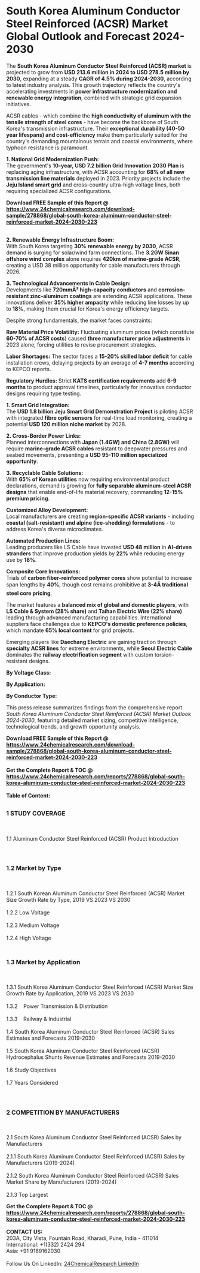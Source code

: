 <h1>South Korea Aluminum Conductor Steel Reinforced (ACSR)  Market Global Outlook and Forecast 2024-2030</h1><p>The <strong>South Korea Aluminum Conductor Steel Reinforced (ACSR) market</strong> is projected to grow from <strong>USD 213.6 million in 2024 to USD 278.5 million by 2030</strong>, expanding at a steady <strong>CAGR of 4.5% during 2024-2030</strong>, according to latest industry analysis. This growth trajectory reflects the country's accelerating investments in <strong>power infrastructure modernization and renewable energy integration</strong>, combined with strategic grid expansion initiatives.</p><p>ACSR cables - which combine the <strong>high conductivity of aluminum with the tensile strength of steel cores</strong> - have become the backbone of South Korea's transmission infrastructure. Their <strong>exceptional durability (40-50 year lifespans) and cost-efficiency</strong> make them particularly suited for the country's demanding mountainous terrain and coastal environments, where typhoon resistance is paramount.</p><p><strong>1. National Grid Modernization Push:</strong><br>
The government's <strong>10-year, USD 7.2 billion Grid Innovation 2030 Plan</strong> is replacing aging infrastructure, with ACSR accounting for <strong>68% of all new transmission line materials</strong> deployed in 2023. Priority projects include the <strong>Jeju Island smart grid</strong> and cross-country ultra-high voltage lines, both requiring specialized ACSR configurations.</p><div><b>Download FREE Sample of this Report @ 
            <a href="https://www.24chemicalresearch.com/download-sample/278868/global-south-korea-aluminum-conductor-steel-reinforced-market-2024-2030-223">
            https://www.24chemicalresearch.com/download-sample/278868/global-south-korea-aluminum-conductor-steel-reinforced-market-2024-2030-223</a></b></div><br><p><strong>2. Renewable Energy Infrastructure Boom:</strong><br>
With South Korea targeting <strong>30% renewable energy by 2030</strong>, ACSR demand is surging for solar/wind farm connections. The <strong>3.2GW Sinan offshore wind complex</strong> alone requires <strong>420km of marine-grade ACSR</strong>, creating a USD 38 million opportunity for cable manufacturers through 2026.</p><p><strong>3. Technological Advancements in Cable Design:</strong><br>
Developments like <strong>720mmÂ² high-capacity conductors</strong> and <strong>corrosion-resistant zinc-aluminum coatings</strong> are extending ACSR applications. These innovations deliver <strong>35% higher ampacity</strong> while reducing line losses by up to <strong>18%</strong>, making them crucial for Korea's energy efficiency targets.</p><p>Despite strong fundamentals, the market faces constraints:</p><p><strong>Raw Material Price Volatility:</strong> Fluctuating aluminum prices (which constitute <strong>60-70% of ACSR costs</strong>) caused <strong>three manufacturer price adjustments</strong> in 2023 alone, forcing utilities to revise procurement strategies.</p><p><strong>Labor Shortages:</strong> The sector faces a <strong>15-20% skilled labor deficit</strong> for cable installation crews, delaying projects by an average of <strong>4-7 months</strong> according to KEPCO reports.</p><p><strong>Regulatory Hurdles:</strong> Strict <strong>KATS certification requirements</strong> add <strong>6-9 months</strong> to product approval timelines, particularly for innovative conductor designs requiring type testing.</p><p><strong>1. Smart Grid Integration:</strong><br>
The <strong>USD 1.8 billion Jeju Smart Grid Demonstration Project</strong> is piloting ACSR with integrated <strong>fibre optic sensors</strong> for real-time load monitoring, creating a potential <strong>USD 120 million niche market</strong> by 2028.</p><p><strong>2. Cross-Border Power Links:</strong><br>
Planned interconnections with <strong>Japan (1.4GW) and China (2.8GW)</strong> will require <strong>marine-grade ACSR cables</strong> resistant to deepwater pressures and seabed movements, presenting a <strong>USD 95-110 million specialized opportunity</strong>.</p><p><strong>3. Recyclable Cable Solutions:</strong><br>
With <strong>65% of Korean utilities</strong> now requiring environmental product declarations, demand is growing for <strong>fully separable aluminum-steel ACSR designs</strong> that enable end-of-life material recovery, commanding <strong>12-15% premium pricing</strong>.</p><p><strong>Customized Alloy Development:</strong><br>
	Local manufacturers are creating <strong>region-specific ACSR variants</strong> - including <strong>coastal (salt-resistant) and alpine (ice-shedding) formulations</strong> - to address Korea's diverse microclimates.</p><p><strong>Automated Production Lines:</strong><br>
	Leading producers like LS Cable have invested <strong>USD 48 million</strong> in <strong>AI-driven stranders</strong> that improve production yields by <strong>22%</strong> while reducing energy use by <strong>18%</strong>.</p><p><strong>Composite Core Innovations:</strong><br>
	Trials of <strong>carbon fiber-reinforced polymer cores</strong> show potential to increase span lengths by <strong>40%</strong>, though cost remains prohibitive at <strong>3-4Ã traditional steel core pricing</strong>.</p><p>The market features a <strong>balanced mix of global and domestic players</strong>, with <strong>LS Cable &amp; System (28% share)</strong> and <strong>Taihan Electric Wire (22% share)</strong> leading through advanced manufacturing capabilities. International suppliers face challenges due to <strong>KEPCO's domestic preference policies</strong>, which mandate <strong>65% local content</strong> for grid projects.</p><p>Emerging players like <strong>Daechang Electric</strong> are gaining traction through <strong>specialty ACSR lines</strong> for extreme environments, while <strong>Seoul Electric Cable</strong> dominates the <strong>railway electrification segment</strong> with custom torsion-resistant designs.</p><p><strong>By Voltage Class:</strong></p><p><strong>By Application:</strong></p><p><strong>By Conductor Type:</strong></p><p>This press release summarizes findings from the comprehensive report <em>South Korea Aluminum Conductor Steel Reinforced (ACSR) Market Outlook 2024-2030</em>, featuring detailed market sizing, competitive intelligence, technological trends, and growth opportunity analysis.</p><div><b>Download FREE Sample of this Report @ 
            <a href="https://www.24chemicalresearch.com/download-sample/278868/global-south-korea-aluminum-conductor-steel-reinforced-market-2024-2030-223">
            https://www.24chemicalresearch.com/download-sample/278868/global-south-korea-aluminum-conductor-steel-reinforced-market-2024-2030-223</a></b></div><br><div><b>Get the Complete Report & TOC @ 
            <a href="https://www.24chemicalresearch.com/reports/278868/global-south-korea-aluminum-conductor-steel-reinforced-market-2024-2030-223">
            https://www.24chemicalresearch.com/reports/278868/global-south-korea-aluminum-conductor-steel-reinforced-market-2024-2030-223</a></b></div><br>
            <b>Table of Content:</b><p><h2><span style="font-size:16px"><strong>1 STUDY COVERAGE</strong></span></h2><br />
<p>1.1 Aluminum Conductor Steel Reinforced (ACSR)  Product Introduction</p><br />
<h2><span style="font-size:16px"><strong>1.2 Market by Type</strong></span></h2><br />
<p>1.2.1 South Korean Aluminum Conductor Steel Reinforced (ACSR)  Market Size Growth Rate by Type, 2019 VS 2023 VS 2030<br /><br />
1.2.2 Low Voltage&nbsp;&nbsp; &nbsp;<br /><br />
1.2.3 Medium Voltage<br /><br />
1.2.4 High Voltage<br /><br />
<h2><span style="font-size:16px"><strong>1.3 Market by Application</strong></span></h2><br />
<p>1.3.1 South Korea Aluminum Conductor Steel Reinforced (ACSR)  Market Size Growth Rate by Application, 2019 VS 2023 VS 2030<br /><br />
1.3.2&nbsp;&nbsp; &nbsp;Power Transmission & Distribution<br /><br />
1.3.3&nbsp;&nbsp; &nbsp;Railway & Industrial<br /><br />
1.4 South Korea Aluminum Conductor Steel Reinforced (ACSR)  Sales Estimates and Forecasts 2019-2030<br /><br />
1.5 South Korea Aluminum Conductor Steel Reinforced (ACSR)  Hydrocephalus Shunts Revenue Estimates and Forecasts 2019-2030<br /><br />
1.6 Study Objectives<br /><br />
1.7 Years Considered</p><br />
<h2><span style="font-size:16px"><strong>2 COMPETITION BY MANUFACTURERS</strong></span></h2><br />
<p>2.1 South Korea Aluminum Conductor Steel Reinforced (ACSR)  Sales by Manufacturers<br /><br />
2.1.1 South Korea Aluminum Conductor Steel Reinforced (ACSR)  Sales by Manufacturers (2019-2024)<br /><br />
2.1.2 South Korea Aluminum Conductor Steel Reinforced (ACSR)  Sales Market Share by Manufacturers (2019-2024)<br /><br />
2.1.3 Top Largest</p><div><b>Get the Complete Report & TOC @ 
            <a href="https://www.24chemicalresearch.com/reports/278868/global-south-korea-aluminum-conductor-steel-reinforced-market-2024-2030-223">
            https://www.24chemicalresearch.com/reports/278868/global-south-korea-aluminum-conductor-steel-reinforced-market-2024-2030-223</a></b></div><br><b>CONTACT US:</b><br>
            203A, City Vista, Fountain Road, Kharadi, Pune, India - 411014<br>
            International: +1(332) 2424 294<br>
            Asia: +91 9169162030 <br><br>
            Follow Us On LinkedIn: <a href="https://www.linkedin.com/company/24chemicalresearch/">24ChemicalResearch LinkedIn</a>